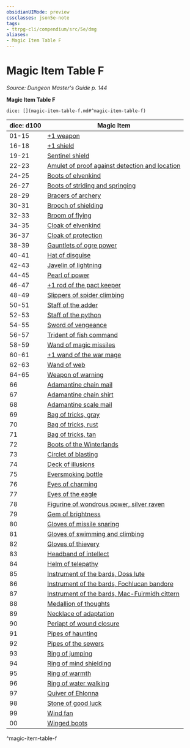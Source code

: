 ```yaml
---
obsidianUIMode: preview
cssclasses: json5e-note
tags:
- ttrpg-cli/compendium/src/5e/dmg
aliases:
- Magic Item Table F
---
```

# Magic Item Table F
*Source: Dungeon Master's Guide p. 144* 

**Magic Item Table F**

`dice: [](magic-item-table-f.md#^magic-item-table-f)`

| dice: d100 | Magic Item |
|------------|------------|
| 01-15 | [+1 weapon](/3-Mechanics/CLI/Compendium/items/1-weapon.md) |
| 16-18 | [+1 shield](/3-Mechanics/CLI/Compendium/items/1-shield.md) |
| 19-21 | [Sentinel shield](/3-Mechanics/CLI/Compendium/items/sentinel-shield.md) |
| 22-23 | [Amulet of proof against detection and location](/3-Mechanics/CLI/Compendium/items/amulet-of-proof-against-detection-and-location.md) |
| 24-25 | [Boots of elvenkind](/3-Mechanics/CLI/Compendium/items/boots-of-elvenkind.md) |
| 26-27 | [Boots of striding and springing](/3-Mechanics/CLI/Compendium/items/boots-of-striding-and-springing.md) |
| 28-29 | [Bracers of archery](/3-Mechanics/CLI/Compendium/items/bracers-of-archery.md) |
| 30-31 | [Brooch of shielding](/3-Mechanics/CLI/Compendium/items/brooch-of-shielding.md) |
| 32-33 | [Broom of flying](/3-Mechanics/CLI/Compendium/items/broom-of-flying.md) |
| 34-35 | [Cloak of elvenkind](/3-Mechanics/CLI/Compendium/items/cloak-of-elvenkind.md) |
| 36-37 | [Cloak of protection](/3-Mechanics/CLI/Compendium/items/cloak-of-protection.md) |
| 38-39 | [Gauntlets of ogre power](/3-Mechanics/CLI/Compendium/items/gauntlets-of-ogre-power.md) |
| 40-41 | [Hat of disguise](/3-Mechanics/CLI/Compendium/items/hat-of-disguise.md) |
| 42-43 | [Javelin of lightning](/3-Mechanics/CLI/Compendium/items/javelin-of-lightning.md) |
| 44-45 | [Pearl of power](/3-Mechanics/CLI/Compendium/items/pearl-of-power.md) |
| 46-47 | [+1 rod of the pact keeper](/3-Mechanics/CLI/Compendium/items/1-rod-of-the-pact-keeper.md) |
| 48-49 | [Slippers of spider climbing](/3-Mechanics/CLI/Compendium/items/slippers-of-spider-climbing.md) |
| 50-51 | [Staff of the adder](/3-Mechanics/CLI/Compendium/items/staff-of-the-adder.md) |
| 52-53 | [Staff of the python](/3-Mechanics/CLI/Compendium/items/staff-of-the-python.md) |
| 54-55 | [Sword of vengeance](/3-Mechanics/CLI/Compendium/items/sword-of-vengeance.md) |
| 56-57 | [Trident of fish command](/3-Mechanics/CLI/Compendium/items/trident-of-fish-command.md) |
| 58-59 | [Wand of magic missiles](/3-Mechanics/CLI/Compendium/items/wand-of-magic-missiles.md) |
| 60-61 | [+1 wand of the war mage](/3-Mechanics/CLI/Compendium/items/1-wand-of-the-war-mage.md) |
| 62-63 | [Wand of web](/3-Mechanics/CLI/Compendium/items/wand-of-web.md) |
| 64-65 | [Weapon of warning](/3-Mechanics/CLI/Compendium/items/weapon-of-warning.md) |
| 66 | [Adamantine chain mail](/3-Mechanics/CLI/Compendium/items/adamantine-armor.md) |
| 67 | [Adamantine chain shirt](/3-Mechanics/CLI/Compendium/items/adamantine-armor.md) |
| 68 | [Adamantine scale mail](/3-Mechanics/CLI/Compendium/items/adamantine-armor.md) |
| 69 | [Bag of tricks, gray](/3-Mechanics/CLI/Compendium/items/bag-of-tricks-gray.md) |
| 70 | [Bag of tricks, rust](/3-Mechanics/CLI/Compendium/items/bag-of-tricks-rust.md) |
| 71 | [Bag of tricks, tan](/3-Mechanics/CLI/Compendium/items/bag-of-tricks-tan.md) |
| 72 | [Boots of the Winterlands](/3-Mechanics/CLI/Compendium/items/boots-of-the-winterlands.md) |
| 73 | [Circlet of blasting](/3-Mechanics/CLI/Compendium/items/circlet-of-blasting.md) |
| 74 | [Deck of illusions](/3-Mechanics/CLI/Compendium/items/deck-of-illusions.md) |
| 75 | [Eversmoking bottle](/3-Mechanics/CLI/Compendium/items/eversmoking-bottle.md) |
| 76 | [Eyes of charming](/3-Mechanics/CLI/Compendium/items/eyes-of-charming.md) |
| 77 | [Eyes of the eagle](/3-Mechanics/CLI/Compendium/items/eyes-of-the-eagle.md) |
| 78 | [Figurine of wondrous power, silver raven](/3-Mechanics/CLI/Compendium/items/figurine-of-wondrous-power-silver-raven.md) |
| 79 | [Gem of brightness](/3-Mechanics/CLI/Compendium/items/gem-of-brightness.md) |
| 80 | [Gloves of missile snaring](/3-Mechanics/CLI/Compendium/items/gloves-of-missile-snaring.md) |
| 81 | [Gloves of swimming and climbing](/3-Mechanics/CLI/Compendium/items/gloves-of-swimming-and-climbing.md) |
| 82 | [Gloves of thievery](/3-Mechanics/CLI/Compendium/items/gloves-of-thievery.md) |
| 83 | [Headband of intellect](/3-Mechanics/CLI/Compendium/items/headband-of-intellect.md) |
| 84 | [Helm of telepathy](/3-Mechanics/CLI/Compendium/items/helm-of-telepathy.md) |
| 85 | [Instrument of the bards, Doss lute](/3-Mechanics/CLI/Compendium/items/instrument-of-the-bards-doss-lute.md) |
| 86 | [Instrument of the bards, Fochlucan bandore](/3-Mechanics/CLI/Compendium/items/instrument-of-the-bards-fochlucan-bandore.md) |
| 87 | [Instrument of the bards, Mac-Fuirmidh cittern](/3-Mechanics/CLI/Compendium/items/instrument-of-the-bards-mac-fuirmidh-cittern.md) |
| 88 | [Medallion of thoughts](/3-Mechanics/CLI/Compendium/items/medallion-of-thoughts.md) |
| 89 | [Necklace of adaptation](/3-Mechanics/CLI/Compendium/items/necklace-of-adaptation.md) |
| 90 | [Periapt of wound closure](/3-Mechanics/CLI/Compendium/items/periapt-of-wound-closure.md) |
| 91 | [Pipes of haunting](/3-Mechanics/CLI/Compendium/items/pipes-of-haunting.md) |
| 92 | [Pipes of the sewers](/3-Mechanics/CLI/Compendium/items/pipes-of-the-sewers.md) |
| 93 | [Ring of jumping](/3-Mechanics/CLI/Compendium/items/ring-of-jumping.md) |
| 94 | [Ring of mind shielding](/3-Mechanics/CLI/Compendium/items/ring-of-mind-shielding.md) |
| 95 | [Ring of warmth](/3-Mechanics/CLI/Compendium/items/ring-of-warmth.md) |
| 96 | [Ring of water walking](/3-Mechanics/CLI/Compendium/items/ring-of-water-walking.md) |
| 97 | [Quiver of Ehlonna](/3-Mechanics/CLI/Compendium/items/quiver-of-ehlonna.md) |
| 98 | [Stone of good luck](/3-Mechanics/CLI/Compendium/items/stone-of-good-luck.md) |
| 99 | [Wind fan](/3-Mechanics/CLI/Compendium/items/wind-fan.md) |
| 00 | [Winged boots](/3-Mechanics/CLI/Compendium/items/winged-boots.md) |
^magic-item-table-f